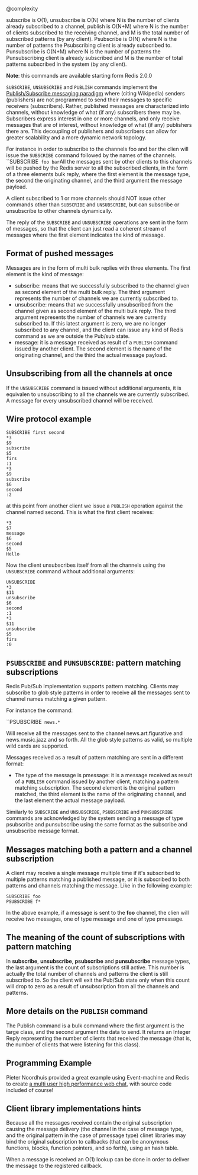 @complexity

subscribe is O(1), unsubscribe is O(N) where N is the number of clients already subscribed to a channel, publish is O(N+M) where N is the number of clients subscribed to the receiving channel, and M is the total number of subscribed patterns (by any client). Psubscribe is O(N) where N is the number of patterns the Psubscribing client is already subscribed to. Punsubscribe is O(N+M) where N is the number of patterns the Punsubscribing client is already subscribed and M is the number of total patterns subscribed in the system (by any client).


**Note**: this commands are available starting form Redis 2.0.0

`SUBSCRIBE`, `UNSUBSCRIBE` and `PUBLISH` commands implement the
[Publish/Subscribe messaging paradigm][1] where (citing Wikipedia) senders (publishers) are not programmed to send their messages to specific receivers (subscribers). Rather, published messages are characterized into channels, without knowledge of what (if any) subscribers there may be. Subscribers express interest in one or more channels, and only receive messages that are of interest, without knowledge of what (if any) publishers there are. This decoupling of publishers and subscribers can allow for greater scalability and a more dynamic network topology.

For instance in order to subscribe to the channels foo and bar the clien
will issue the `SUBSCRIBE` command followed by the names of the channels.
``SUBSCRIBE` foo bar`All the messages sent by other clients to this channels will be pushed by
the Redis server to all the subscribed clients, in the form of a three
elements bulk reply, where the first element is the message type, the
second the originating channel, and the third argument the message payload.

A client subscribed to 1 or more channels should NOT issue other commands
other than `SUBSCRIBE` and `UNSUBSCRIBE`, but can subscribe or unsubscribe
to other channels dynamically.

The reply of the `SUBSCRIBE` and `UNSUBSCRIBE` operations are sent in the form
of messages, so that the client can just read a coherent stream of messages
where the first element indicates the kind of message.

## Format of pushed messages

Messages are in the form of multi bulk replies with three elements.
The first element is the kind of message:

* subscribe: means that we successfully subscribed to the channel given as second element of the multi bulk reply. The third argument represents the number of channels we are currently subscribed to.
* unsubscribe: means that we successfully unsubscribed from the channel given as second element of the multi bulk reply. The third argument represents the number of channels we are currently subscribed to. If this latest argument is zero, we are no longer subscribed to any channel, and the client can issue any kind of Redis command as we are outside the Pub/sub state.
* message: it is a message received as result of a `PUBLISH` command issued by another client. The second element is the name of the originating channel, and the third the actual message payload.

## Unsubscribing from all the channels at once

If the `UNSUBSCRIBE` command is issued without additional arguments, it is equivalen
to unsubscribing to all the channels we are currently subscribed. A message
for every unsubscribed channel will be received.

## Wire protocol example

    SUBSCRIBE first second
    *3
    $9
    subscribe
    $5
    firs
    :1
    *3
    $9
    subscribe
    $6
    second
    :2

at this point from another client we issue a `PUBLISH` operation against the
channel named second. This is what the first client receives:

    *3
    $7
    message
    $6
    second
    $5
    Hello

Now the client unsubscribes itself from all the channels using the `UNSUBSCRIBE`
command without additional arguments:

    UNSUBSCRIBE
    *3
    $11
    unsubscribe
    $6
    second
    :1
    *3
    $11
    unsubscribe
    $5
    firs
    :0

## `PSUBSCRIBE` and `PUNSUBSCRIBE`: pattern matching subscriptions

Redis Pub/Sub implementation supports pattern matching. Clients may subscribe
to glob style patterns in order to receive all the messages sent to channel
names matching a given pattern.

For instance the command:

``PSUBSCRIBE` news.*`

Will receive all the messages sent to the channel news.art.figurative and news.music.jazz
and so forth. All the glob style patterns as valid, so multiple wild cards
are supported.

Messages received as a result of pattern matching are sent in a different format:


* The type of the message is pmessage: it is a message received as result of a `PUBLISH` command issued by another client, matching a pattern matching subscription. The second element is the original pattern matched, the third element is the name of the originating channel, and the last element the actual message payload.

Similarly to `SUBSCRIBE` and `UNSUBSCRIBE`, `PSUBSCRIBE` and `PUNSUBSCRIBE` commands
are acknowledged by the system sending a message of type psubscribe and punsubscribe
using the same format as the subscribe and unsubscribe message format.

## Messages matching both a pattern and a channel subscription

A client may receive a single message multiple time if it's subscribed to multiple
patterns matching a published message, or it is subscribed to both patterns
and channels matching the message. Like in the following example:

    SUBSCRIBE foo
    PSUBSCRIBE f*

In the above example, if a message is sent to the **foo** channel, the clien
will receive two messages, one of type message and one of type pmessage.

## The meaning of the count of subscriptions with pattern matching

In **subscribe**, **unsubscribe**, **psubscribe** and **punsubscribe** message
types, the last argument is the count of subscriptions still active. This number
is actually the total number of channels and patterns the client is still subscribed
to. So the client will exit the Pub/Sub state only when this count will drop
to zero as a result of unsubscription from all the channels and patterns.

## More details on the `PUBLISH` command

The Publish command is a bulk command where the first argument is the targe
class, and the second argument the data to send. It returns an Integer Reply
representing the number of clients that received the message (that is, the
number of clients that were listening for this class).

## Programming Example

Pieter Noordhuis provided a great example using Event-machine and Redis to
create [a multi user high performance web chat][2], with source code included
of course!

## Client library implementations hints

Because all the messages received contain the original subscription causing
the message delivery (the channel in the case of message type, and the original
pattern in the case of pmessage type) clinet libraries may bind the original
subscription to callbacks (that can be anonymous functions, blocks, function
pointers, and so forth), using an hash table.

When a message is received an O(1) lookup can be done in order to deliver the
message to the registered callback.



[1]: http://en.wikipedia.org/wiki/Publish/subscribe
[2]: http://chat.redis-db.com
